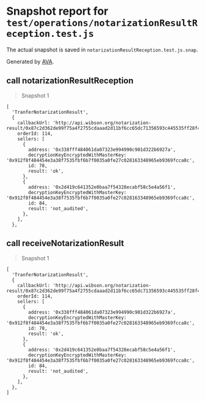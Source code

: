 # Snapshot report for `test/operations/notarizationResultReception.test.js`

The actual snapshot is saved in `notarizationResultReception.test.js.snap`.

Generated by [AVA](https://ava.li).

## call notarizationResultReception

> Snapshot 1

    [
      'TranferNotarizationResult',
      {
        callbackUrl: 'http://api.wibson.org/notarization-result/0x87c2d362de99f75a4f2755cdaaad2d11bf6cc65dc71356593c445535ff28f43d',
        orderId: 114,
        sellers: [
          {
            address: '0x338fff484061da07323e994990c901d322b6927a',
            decryptionKeyEncryptedWithMasterKey: '0x912f8f484454e3a38f7535fbf6b7f0035a0fe27c028163348965eb9369fcca8c',
            id: 78,
            result: 'ok',
          },
          {
            address: '0x2d419c641352e0baa7f54328ecabf58c5e4a56f1',
            decryptionKeyEncryptedWithMasterKey: '0x912f8f484454e3a38f7535fbf6b7f0035a0fe27c028163348965eb9369fcca8c',
            id: 84,
            result: 'not_audited',
          },
        ],
      },
    

## call receiveNotarizationResult

> Snapshot 1

    [
      'TranferNotarizationResult',
      {
        callbackUrl: 'http://api.wibson.org/notarization-result/0x87c2d362de99f75a4f2755cdaaad2d11bf6cc65dc71356593c445535ff28f43d',
        orderId: 114,
        sellers: [
          {
            address: '0x338fff484061da07323e994990c901d322b6927a',
            decryptionKeyEncryptedWithMasterKey: '0x912f8f484454e3a38f7535fbf6b7f0035a0fe27c028163348965eb9369fcca8c',
            id: 78,
            result: 'ok',
          },
          {
            address: '0x2d419c641352e0baa7f54328ecabf58c5e4a56f1',
            decryptionKeyEncryptedWithMasterKey: '0x912f8f484454e3a38f7535fbf6b7f0035a0fe27c028163348965eb9369fcca8c',
            id: 84,
            result: 'not_audited',
          },
        ],
      },
    ]